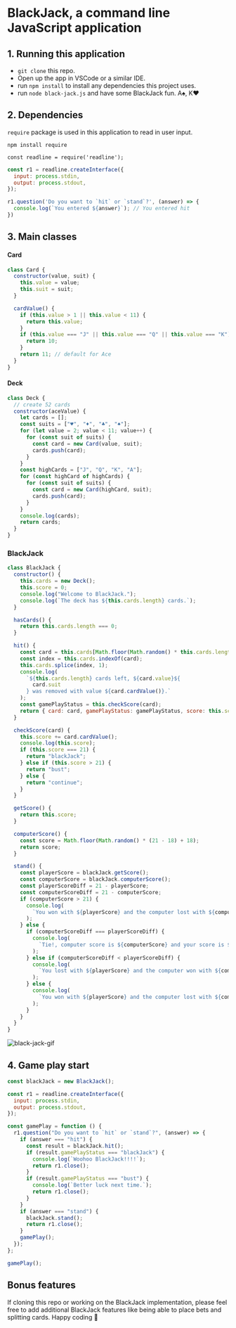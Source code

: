 # BlackJack, a command line JavaScript application

## 1. Running this application 

* `git clone` this repo. 
* Open up the app in VSCode or a similar IDE.  
* run `npm install` to install any dependencies this project uses. 
* run `node black-jack.js` and have some BlackJack fun. A♠️, K♥️

## 2. Dependencies 

`require` package is used in this application to read in user input. 

```npm install require```

```javacript 
const readline = require('readline');
```

```javascript 
const r1 = readline.createInterface({
  input: process.stdin,
  output: process.stdout,
});

r1.question('Do you want to `hit` or `stand`?', (answer) => {
  console.log(`You entered ${answer}`); // You entered hit
})
```

## 3. Main classes

#### Card 

```javascript 
class Card {
  constructor(value, suit) {
    this.value = value;
    this.suit = suit;
  }

  cardValue() {
    if (this.value > 1 || this.value < 11) {
      return this.value;
    }
    if (this.value === "J" || this.value === "Q" || this.value === "K") {
      return 10;
    }
    return 11; // default for Ace
  }
}
```

#### Deck 

```javascript 
class Deck {
  // create 52 cards
  constructor(aceValue) {
    let cards = [];
    const suits = ["♥️", "♦️", "♣️", "♠️"];
    for (let value = 2; value < 11; value++) {
      for (const suit of suits) {
        const card = new Card(value, suit);
        cards.push(card);
      }
    }
    const highCards = ["J", "Q", "K", "A"];
    for (const highCard of highCards) {
      for (const suit of suits) {
        const card = new Card(highCard, suit);
        cards.push(card);
      }
    }
    console.log(cards);
    return cards;
  }
}
```

### BlackJack 

```javascript 
class BlackJack {
  constructor() {
    this.cards = new Deck();
    this.score = 0;
    console.log("Welcome to BlackJack.");
    console.log(`The deck has ${this.cards.length} cards.`);
  }

  hasCards() {
    return this.cards.length === 0;
  }

  hit() {
    const card = this.cards[Math.floor(Math.random() * this.cards.length)]; 
    const index = this.cards.indexOf(card); 
    this.cards.splice(index, 1); 
    console.log(
      `${this.cards.length} cards left, ${card.value}${
        card.suit
      } was removed with value ${card.cardValue()}.`
    );
    const gamePlayStatus = this.checkScore(card);
    return { card: card, gamePlayStatus: gamePlayStatus, score: this.score };
  }

  checkScore(card) {
    this.score += card.cardValue();
    console.log(this.score);
    if (this.score === 21) {
      return "blackJack";
    } else if (this.score > 21) {
      return "bust";
    } else {
      return "continue";
    }
  }

  getScore() {
    return this.score;
  }

  computerScore() {
    const score = Math.floor(Math.random() * (21 - 18) + 18);
    return score;
  }

  stand() {
    const playerScore = blackJack.getScore();
    const computerScore = blackJack.computerScore();
    const playerScoreDiff = 21 - playerScore;
    const computerScoreDiff = 21 - computerScore;
    if (computerScore > 21) {
      console.log(
        `You won with ${playerScore} and the computer lost with ${computerScore}`
      );
    } else {
      if (computerScoreDiff === playerScoreDiff) {
        console.log(
          `Tie!, computer score is ${computerScore} and your score is ${playerScore}`
        );
      } else if (computerScoreDiff < playerScoreDiff) {
        console.log(
          `You lost with ${playerScore} and the computer won with ${computerScore}`
        );
      } else {
        console.log(
          `You won with ${playerScore} and the computer lost with ${computerScore}`
        );
      }
    }
  }
}
```

![black-jack-gif](Assets/black-jack.gif)

## 4. Game play start 

```javascript 
const blackJack = new BlackJack();

const r1 = readline.createInterface({
  input: process.stdin,
  output: process.stdout,
});

const gamePlay = function () {
  r1.question("Do you want to `hit` or `stand`?", (answer) => {
    if (answer === "hit") {
      const result = blackJack.hit();
      if (result.gamePlayStatus === "blackJack") {
        console.log(`Woohoo BlackJack!!!!`);
        return r1.close();
      }
      if (result.gamePlayStatus === "bust") {
        console.log(`Better luck next time.`);
        return r1.close();
      }
    }
    if (answer === "stand") {
      blackJack.stand();
      return r1.close();
    }
    gamePlay();
  });
};

gamePlay();
```

## Bonus features 

If cloning this repo or working on the BlackJack implementation, please feel free to add additional BlackJack features like being able to place bets and splitting cards. Happy coding 🥳

